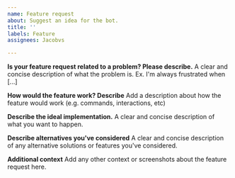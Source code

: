 ```yaml
---
name: Feature request
about: Suggest an idea for the bot.
title: ''
labels: Feature
assignees: Jacobvs

---
```


**Is your feature request related to a problem? Please describe.**
A clear and concise description of what the problem is. Ex. I'm always frustrated when [...]

**How would the feature work? Describe**
Add a description about how the feature would work (e.g. commands, interactions, etc)

**Describe the ideal implementation.**
A clear and concise description of what you want to happen.

**Describe alternatives you've considered**
A clear and concise description of any alternative solutions or features you've considered.

**Additional context**
Add any other context or screenshots about the feature request here.

